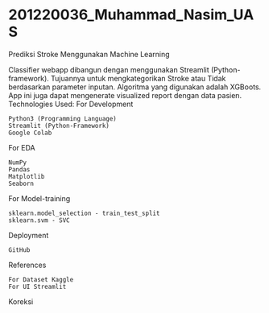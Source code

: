 # 201220036_Muhammad_Nasim_UAS

Prediksi Stroke Menggunakan Machine Learning

Classifier webapp dibangun dengan menggunakan Streamlit (Python-framework). Tujuannya untuk mengkategorikan Stroke atau Tidak berdasarkan parameter inputan. Algoritma yang digunakan adalah XGBoots. App ini juga dapat mengenerate visualized report dengan data pasien.
Technologies Used:
For Development

    Python3 (Programming Language)
    Streamlit (Python-Framework)
    Google Colab
    

For EDA

    NumPy
    Pandas
    Matplotlib
    Seaborn

For Model-training

    sklearn.model_selection - train_test_split
    sklearn.svm - SVC

Deployment

    GitHub

References

    For Dataset Kaggle
    For UI Streamlit

Koreksi

  
